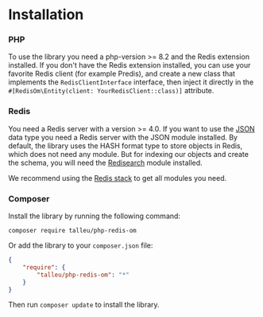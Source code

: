 # Installation

### PHP
To use the library you need a php-version >= 8.2 and the Redis extension installed.
If you don't have the Redis extension installed, you can use your favorite Redis client (for example Predis),
and create a new class that implements the `RedisClientInterface` interface, then inject it directly in the `#[RedisOm\Entity(client: YourRedisClient::class)]` attribute.


### Redis
You need a Redis server with a version >= 4.0. If you want to use the [JSON](https://redis.io/docs/latest/develop/data-types/json/) data type 
you need a Redis server with the JSON module installed. By default, the library uses the HASH format type to store objects in Redis, which does not need any module.
But for indexing our objects and create the schema, you will need the [Redisearch](https://redis.io/search/) module installed.

We recommend using the [Redis stack](https://redis.io/about/about-stack/) to get all modules you need.

### Composer

Install the library by running the following command:

```console
composer require talleu/php-redis-om
```

Or add the library to your `composer.json` file:

```json
{
    "require": {
        "talleu/php-redis-om": "*"
    }
}
```

Then run `composer update` to install the library.